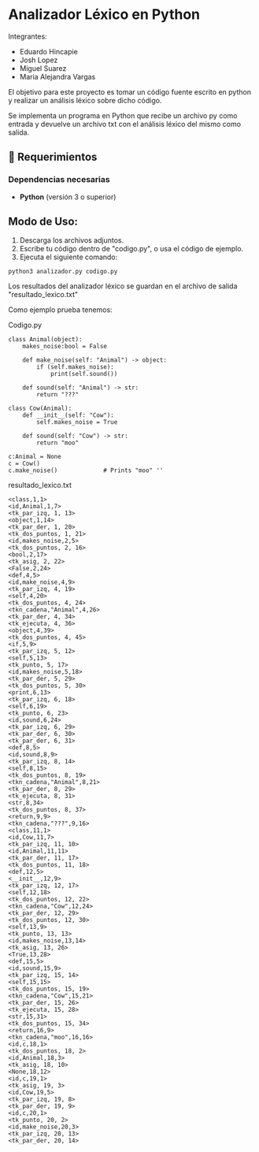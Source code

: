 # Analizador Léxico en Python

Integrantes:

- Eduardo Hincapie 
- Josh Lopez 
- Miguel Suarez 
- Maria Alejandra Vargas

El objetivo para este proyecto es tomar un código fuente escrito en python y realizar un
análisis léxico sobre dicho código. 

Se implementa un programa en Python que recibe un archivo py como entrada y devuelve un archivo 
txt con el análisis léxico del mismo como salida.

## 🧷 Requerimientos

### Dependencias necesarias

- **Python** (versión 3 o superior)

## Modo de Uso:
1. Descarga los archivos adjuntos.
2. Escribe tu código dentro de "codigo.py", o usa el código de ejemplo.
3. Ejecuta el siguiente comando:

```
python3 analizador.py codigo.py
```

Los resultados del analizador léxico se guardan en el archivo de salida "resultado_lexico.txt"

Como ejemplo prueba tenemos:

Codigo.py
```
class Animal(object): 
    makes_noise:bool = False 
     
    def make_noise(self: "Animal") -> object: 
        if (self.makes_noise): 
            print(self.sound()) 
     
    def sound(self: "Animal") -> str: 
        return "???" 
     
class Cow(Animal): 
    def __init__(self: "Cow"):                  
        self.makes_noise = True 
     
    def sound(self: "Cow") -> str: 
        return "moo" 
     
c:Animal = None 
c = Cow() 
c.make_noise()             # Prints "moo" ''
```

resultado_lexico.txt
```
<class,1,1>
<id,Animal,1,7>
<tk_par_izq, 1, 13>
<object,1,14>
<tk_par_der, 1, 20>
<tk_dos_puntos, 1, 21>
<id,makes_noise,2,5>
<tk_dos_puntos, 2, 16>
<bool,2,17>
<tk_asig, 2, 22>
<False,2,24>
<def,4,5>
<id,make_noise,4,9>
<tk_par_izq, 4, 19>
<self,4,20>
<tk_dos_puntos, 4, 24>
<tkn_cadena,"Animal",4,26>
<tk_par_der, 4, 34>
<tk_ejecuta, 4, 36>
<object,4,39>
<tk_dos_puntos, 4, 45>
<if,5,9>
<tk_par_izq, 5, 12>
<self,5,13>
<tk_punto, 5, 17>
<id,makes_noise,5,18>
<tk_par_der, 5, 29>
<tk_dos_puntos, 5, 30>
<print,6,13>
<tk_par_izq, 6, 18>
<self,6,19>
<tk_punto, 6, 23>
<id,sound,6,24>
<tk_par_izq, 6, 29>
<tk_par_der, 6, 30>
<tk_par_der, 6, 31>
<def,8,5>
<id,sound,8,9>
<tk_par_izq, 8, 14>
<self,8,15>
<tk_dos_puntos, 8, 19>
<tkn_cadena,"Animal",8,21>
<tk_par_der, 8, 29>
<tk_ejecuta, 8, 31>
<str,8,34>
<tk_dos_puntos, 8, 37>
<return,9,9>
<tkn_cadena,"???",9,16>
<class,11,1>
<id,Cow,11,7>
<tk_par_izq, 11, 10>
<id,Animal,11,11>
<tk_par_der, 11, 17>
<tk_dos_puntos, 11, 18>
<def,12,5>
<__init__,12,9>
<tk_par_izq, 12, 17>
<self,12,18>
<tk_dos_puntos, 12, 22>
<tkn_cadena,"Cow",12,24>
<tk_par_der, 12, 29>
<tk_dos_puntos, 12, 30>
<self,13,9>
<tk_punto, 13, 13>
<id,makes_noise,13,14>
<tk_asig, 13, 26>
<True,13,28>
<def,15,5>
<id,sound,15,9>
<tk_par_izq, 15, 14>
<self,15,15>
<tk_dos_puntos, 15, 19>
<tkn_cadena,"Cow",15,21>
<tk_par_der, 15, 26>
<tk_ejecuta, 15, 28>
<str,15,31>
<tk_dos_puntos, 15, 34>
<return,16,9>
<tkn_cadena,"moo",16,16>
<id,c,18,1>
<tk_dos_puntos, 18, 2>
<id,Animal,18,3>
<tk_asig, 18, 10>
<None,18,12>
<id,c,19,1>
<tk_asig, 19, 3>
<id,Cow,19,5>
<tk_par_izq, 19, 8>
<tk_par_der, 19, 9>
<id,c,20,1>
<tk_punto, 20, 2>
<id,make_noise,20,3>
<tk_par_izq, 20, 13>
<tk_par_der, 20, 14>
```
